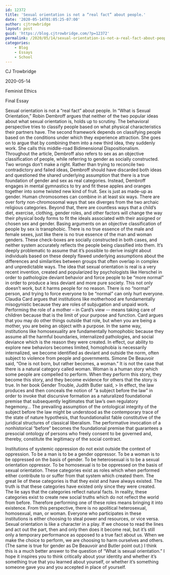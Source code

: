 ```yaml
---
id: 12372
title: 'Sexual orientation is not a “real fact” about people.'
date: '2020-05-14T01:05:25-07:00'
author: cjtrowbridge
layout: post
guid: 'https://blog.cjtrowbridge.com/?p=12372'
permalink: /2020/05/14/sexual-orientation-is-not-a-real-fact-about-people/
categories:
    - Blog
    - Essays
    - School
---
```


CJ Trowbridge

2020-05-14

Feminist Ethics

Final Essay

Sexual orientation is not a “real fact” about people. In “What is Sexual Orientation,” Robin Dembroff argues that neither of the two popular ideas about what sexual orientation is, holds up to scrutiny. The behavioral perspective tries to classify people based on what physical characteristics their partners have. The second framework depends on classifying people based on the conditions under which they experience attraction. She goes on to argue that by combining them into a new third idea, they suddenly work. She calls this middle-road Bidimensional Dispositionalism. Throughout the article, Dembroff also refers to sex as an objective classification of people, while referring to gender as socially constructed. Two wrongs don’t make a right. Rather than trying to reconcile two contradictory and failed ideas, Dembroff should have discarded both ideas and questioned the shared underlying assumption that there is a true foundation of gender and sex as real categories. Instead, Dembroff engages in mental gymnastics to try and fit these apples and oranges together into some twisted new kind of fruit. Sex is just as made-up as gender. Human chromosomes can combine in at least six ways. There are over forty non-chromosomal ways that sex diverges from the two archaic religious categories. Beyond that, there are countless ways that a child’s diet, exercise, clothing, gender roles, and other factors will change the way their physical body forms to fit the ideals associated with their assigned or chosen sex and gender. Basing arguments on an objective classification of people by sex is transphobic. There is no true essence of the male and female sexes, just like there is no true essence of the man and woman genders. These check-boxes are socially constructed in both cases, and neither system accurately reflects the people being classified into them. It’s deeply problematic to assume that it’s possible to derive insight about individuals based on these deeply flawed underlying assumptions about the differences and similarities between groups that often overlap in complex and unpredictable ways. The idea that sexual orientation is real is a very recent invention, created and popularized by psychologists like Herschel in order to pathologize deviant behavior and force people to be “more normal” in order to produce a less deviant and more pure society. This not only doesn’t work, but it harms people for no reason. There is no “normal” person, and trying to force everyone to be “normal” can only hurt everyone. Claudia Card argues that institutions like motherhood are fundamentally misogynistic because they are roles of subjugation and unpaid work. Performing the role of a mother – in Card’s view -- means taking care of children because that is the limit of your purpose and function. Card argues that you may do other things outside that role, but when you are being a mother, you are being an object with a purpose. In the same way, institutions like homosexuality are fundamentally homophobic because they assume all the harmful boundaries, internalized pathologies, and social deviance which is the reason they were created. In effect, our ability to explore new behaviors becomes limited, homophobia is necessarily internalized, we become identified as deviant and outside the norm, often subject to violence from people and governments. Simone De Beauvoir said, “One is not born, but rather becomes, a woman.” It is not the case that there is a natural category called woman. Woman is a human story which some people are compelled to perform. When they perform this story, they become this story, and they become evidence for others that the story is true. In her book Gender Trouble, Judith Butler said, > In effect, the law produces and then conceals the notion of “a subject before the law” in order to invoke that discursive formation as a naturalized foundational premise that subsequently legitimates that law’s own regulatory hegemony… The prevailing assumption of the ontological integrity of the subject before the law might be understood as the contemporary trace of the state of nature hypothesis, that foundationalist fable constitutive of the juridical structures of classical liberalism. The performative invocation of a nonhistorical “before” becomes the foundational premise that guarantees a presocial ontology of persons who freely consent to be governed and, thereby, constitute the legitimacy of the social contract.

Institutions of systemic oppression do not exist outside the context of oppression. To be a man is to be a gender oppressor. To be a woman is to be oppressed on the basis of gender. To be heterosexual is to be a sexual orientation oppressor. To be homosexual is to be oppressed on the basis of sexual orientation. These categories exist as roles which when performed either contribute to or suffer from that system which created them. The great lie of these categories is that they exist and have always existed. The truth is that these categories have existed only since they were created. The lie says that the categories reflect natural facts. In reality, these categories exist to create new social truths which do not reflect the world from before. Therefore performing one of these roles means bringing it into existence. From this perspective, there is no apolitical heterosexual, homosexual, man, or woman. Everyone who participates in these institutions is either choosing to steal power and resources, or vice versa. Sexual orientation is like a character in a play. If we choose to read the lines and act out the part, then and only then does it become real, but it’s still only a temporary performance as opposed to a true fact about us. When we make the choice to perform, we are choosing to harm ourselves and others. (The same is true for gender as De Beauvoir and Butler point out.) I think this is a much better answer to the question of “What is sexual orientation.” I hope it inspires you to think critically about your identity and whether it’s something true that you learned about yourself, or whether it’s something someone gave you and you accepted in place of yourself.
